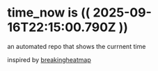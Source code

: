 # time_now is (( 2025-09-16T22:15:00.790Z ))

an automated repo that shows the currnent time

inspired by [breakingheatmap](https://github.com/breakingheatmap/breakingheatmap)